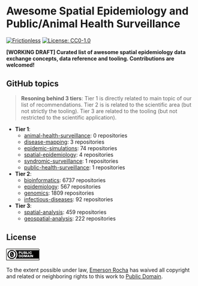 # Awesome Spatial Epidemiology and Public/Animal Health Surveillance
[![Frictionless](https://github.com/fititnt/awesome-spatial-epidemiology-and-public-health-surveillance/actions/workflows/frictionless.yml/badge.svg)](https://repository.frictionlessdata.io/pages/dashboard.html?user=fititnt&repo=awesome-spatial-epidemiology-and-public-health-surveillance&flow=frictionless)
[![License: CC0-1.0](https://img.shields.io/badge/License-CC0_1.0-lightgrey.svg)](http://creativecommons.org/publicdomain/zero/1.0/)

<!--
![Awesome Spatial Epidemiology and Public/Animal Health Surveillance Banner](partials/awesome-spatial-epidemiology.jpg)
-->

**[WORKING DRAFT] Curated list of awesome spatial epidemiology data exchange concepts, data reference and tooling. Contributions are welcomed!**


## GitHub topics
> **Resoning behind 3 tiers**: Tier 1 is directly related to main topic of our list of recommendations.
> Tier 2 is is related to the scientific area (but not strictly the tooling).
> Tier 3 are related to the tooling (but not restricted to the scientific application).

- **Tier 1**:
  - [animal-health-surveillance](https://github.com/topics/animal-health-surveillance): 0 repositories
  - [disease-mapping](https://github.com/topics/disease-mapping): 3 repositories
  - [epidemic-simulations](https://github.com/topics/epidemic-simulations): 74 repositories
  - [spatial-epidemiology](https://github.com/topics/spatial-epidemiology): 4 repositories
  - [syndromic-surveillance](https://github.com/topics/syndromic-surveillance): 1 repositories
  - [public-health-surveillance](https://github.com/topics/public-health-surveillance): 1 repositories
- **Tier 2**:
  - [bioinformatics](https://github.com/topics/bioinformatics): 6737 repositories
  - [epidemiology](https://github.com/topics/epidemiology): 567 repositories
  - [genomics](https://github.com/topics/genomics): 1809 repositories
  - [infectious-diseases](https://github.com/topics/infectious-diseases): 92 repositories
- **Tier 3**:
  - [spatial-analysis](https://github.com/topics/spatial-analysis): 459 repositories
  - [geospatial-analysis](https://github.com/topics/geospatial-analysis): 222 repositories

<!--

## General concepts

### [disease diffusion mapping (Q5282121)](https://www.wikidata.org/wiki/Q5282121)
Disease diffusion occurs when a disease is transmitted to a new location. It implies that a disease spreads, or pours out, from a central source.

### [disease ecology (Q60703450)](https://www.wikidata.org/wiki/Q60703450)
Disease ecology is a sub-discipline of ecology concerned with the mechanisms, patterns, and effects of host-pathogen interactions, particularly those of infectious diseases

### [health geography (Q3286542)](https://www.wikidata.org/wiki/Q3286542)
Health geography is the application of geographical information, perspectives, and methods to the study of health, disease, and health care.

### [reverse zoonosis (Q1049711)](https://www.wikidata.org/wiki/Q1049711)
A reverse zoonosis, also known as a zooanthroponosis (Greek zoon "animal""

### [spatial epidemiology (Q7574064)](https://www.wikidata.org/wiki/Q7574064)
Spatial epidemiology is a subfield of epidemiology focused on the study of the spatial distribution of health outcomes; it is closely related to health geography.

### [synthetic data (Q7662746)](https://www.wikidata.org/wiki/Q7662746)
Synthetic data is any production data applicable to a given situation that are not obtained by direct measurement

### [Tobler's first law of geography (Q3436744)](https://www.wikidata.org/wiki/Q3436744)
the principle that, even though everything relates to everything else, nearby things are more related than distant things

### [zoonosis (Q182672)](https://www.wikidata.org/wiki/Q182672)
A zoonosis or zoonotic disease is an infectious disease of humans caused by a pathogen (an infectious agent, such as a bacterium, virus, parasite or prion) that has jumped from an animal (usually a vertebrate) to a human.


### Concepts reference from software or APIs

#### OpenStreetMap
- https://www.openstreetmap.org/key
- https://wiki.openstreetmap.org/wiki/Map_features
  - https://wiki.openstreetmap.org/wiki/Map_features#Healthcare_2

## Data

> Note: at the moment, most data here are references to be used as reference for Synthetic Data.

### UN WPP - World Population Prospects

- https://population.un.org/wpp/Download/Standard/Population/

## Software

### Synthetic Data
> Trivia: the initial reference here is based on [Top 10 Python Packages For Creating Synthetic Data](https://www.activestate.com/blog/top-10-python-packages-for-creating-synthetic-data/)

#### [DataSynthesizer (python)](https://github.com/DataResponsibly/DataSynthesizer)
null
```
pip install DataSynthesizer
```
#### [pydbgen (python)](https://github.com/tirthajyoti/pydbgen)
Random dataframe and database table generator
```
pip install pydbgen
```
#### [mimesis (python)](https://github.com/lk-geimfari/mimesis)
Mimesis is a high-performance fake data generator for Python, which provides data for a variety of purposes in a variety of languages. 
```
pip install mimesis
```
#### [SDV (python)](https://github.com/sdv-dev/SDV)
Synthetic Data Generation for tabular, relational and time series data.
```
pip install SDV
```
#### [plaitpy (python)](https://github.com/plaitpy/plaitpy)
plait.py - a fake data modeler 
```
pip install plaitpy
```
#### [timeseries-generator (python)](https://github.com/Nike-Inc/timeseries-generator)
A library to generate synthetic time series data by easy-to-use factors and generator
```
pip install timeseries-generator
```
#### [gretel-synthetics (python)](https://github.com/gretelai/gretel-synthetics)
Synthetic data generators for structured and unstructured text, featuring differentially private learning.
```
pip install gretel-synthetics
```
#### [scikit-learn (python)](https://github.com/scikit-learn/scikit-learn)
scikit-learn: machine learning in Python
```
pip install scikit-learn
```
#### [Mesa (python)](https://github.com/projectmesa/mesa)
Mesa is an agent-based modeling framework in Python
```
pip install Mesa
```
#### [zpy (python)](https://github.com/ZumoLabs/zpy)
Synthetic data for computer vision. An open source toolkit using Blender and Python.
```
pip install zpy-zumo
```

## To dos

- tabular format
- OWL/TTL format

-->

<!--


  {"name": "research-initiatives", "resources": [{"name": "biosafety-level-4-laboratories"}, {"name": "who-collaborating-centres"}, {"name": "woah-reference-laboratories"}]}
  research-initiatives
  
    biosafety-level-4-laboratories
  
    who-collaborating-centres
  
    woah-reference-laboratories
  

  {"name": "terminology-nomenclature-coding", "resources": [{"name": "who-icd-crosswalk"}, {"name": "woah-cmn-a"}, {"name": "{{ 'section_data_title' | t }}"}, {"name": "section_data_title"}]}
  terminology-nomenclature-coding
  
    who-icd-crosswalk
  
    woah-cmn-a
  
    Data
  
    Data
  


awesome-spatial-epidemiology-and-health-surveillance
{'path': 'data/biosafety-levels.hxl.tm.hxl.csv', 'name': 'biosafety-levels', 'profile': 'tabular-data-resource', 'scheme': 'file', 'format': 'csv', 'encoding': 'utf-8', 'schema': {'fields': [{'type': 'string', 'name': '#item+conceptum+codicem'}, {'type': 'string', 'name': '#item+rem+i_qcc+is_zxxx+ix_wikiq'}, {'type': 'string', 'name': '#item+rem+i_mul+is_zxxx'}]}}


-->


## License

[![Public Domain](partials/public-domain.png)](UNLICENSE)

To the extent possible under law, [Emerson Rocha](https://github.com/fititnt)
has waived all copyright and related or neighboring rights to this work to
[Public Domain](UNLICENSE).
